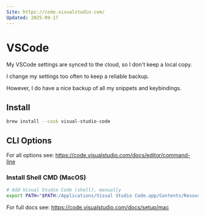 ```yaml
---
Site: https://code.visualstudio.com/
Updated: 2025-09-17
---
```


# VSCode

My VSCode settings are synced to the cloud, so I don't keep a local copy.

I change my settings too often to keep a reliable backup.

However, I do have a nice backup of all my snippets and keybindings.

## Install

```sh
brew install --cask visual-studio-code
```

## CLI Options

For all options see: https://code.visualstudio.com/docs/editor/command-line

### Install Shell CMD (MacOS)

```sh
# Add Visual Studio Code (shell), manually
export PATH="$PATH:/Applications/Visual Studio Code.app/Contents/Resources/app/bin"
```

For full docs see: https://code.visualstudio.com/docs/setup/mac
